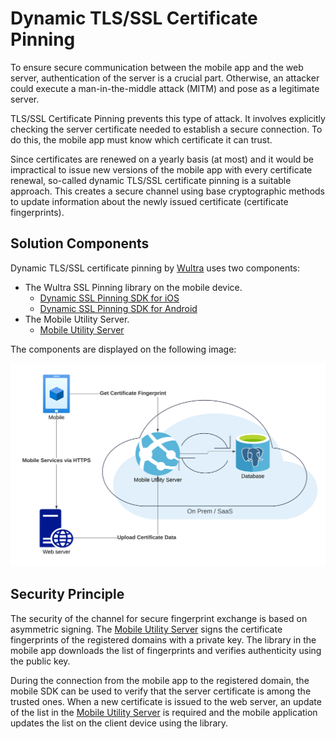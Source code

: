 # Dynamic TLS/SSL Certificate Pinning

To ensure secure communication between the mobile app and the web server, authentication of the server is a crucial part. Otherwise, an attacker could execute a man-in-the-middle attack (MITM) and pose as a legitimate server.

TLS/SSL Certificate Pinning prevents this type of attack. It involves explicitly checking the server certificate needed to establish a secure connection. To do this, the mobile app must know which certificate it can trust.

Since certificates are renewed on a yearly basis (at most) and it would be impractical to issue new versions of the mobile app with every certificate renewal, so-called dynamic TLS/SSL certificate pinning is a suitable approach. This creates a secure channel using base cryptographic methods to update information about the newly issued certificate (certificate fingerprints).

## Solution Components

Dynamic TLS/SSL certificate pinning by [Wultra](https://wultra.com) uses two components:

- The Wultra SSL Pinning library on the mobile device.
  - [Dynamic SSL Pinning SDK for iOS](https://github.com/wultra/ssl-pinning-ios)
  - [Dynamic SSL Pinning SDK for Android](https://github.com/wultra/ssl-pinning-android)
- The Mobile Utility Server.
  - [Mobile Utility Server](https://github.com/wultra/mobile-utility-server)

The components are displayed on the following image:

![ Architecture overview ](./01.png)

## Security Principle

The security of the channel for secure fingerprint exchange is based on asymmetric signing. The [Mobile Utility Server](https://github.com/wultra/mobile-utility-server) signs the certificate fingerprints of the registered domains with a private key. The library in the mobile app downloads the list of fingerprints and verifies authenticity using the public key.

During the connection from the mobile app to the registered domain, the mobile SDK can be used to verify that the server certificate is among the trusted ones. When a new certificate is issued to the web server, an update of the list in the [Mobile Utility Server](https://github.com/wultra/mobile-utility-server) is required and the mobile application updates the list on the client device using the library.